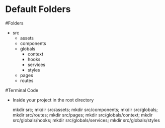 # Default Folders

#Folders

- src <br>
  - assets<br>
  - components<br>
  - globals<br>
    - context<br>
    - hooks<br>
    - services<br>
    - styles<br>
  - pages<br>
  - routes<br>
  
#Terminal Code

- Inside your project in the root directory

  mkdir src; mkdir src/assets; mkdir src/components; mkdir src/globals; mkdir src/routes; mkdir src/pages; mkdir src/globals/context; mkdir src/globals/hooks; mkdir src/globals/services; mkdir src/globals/styles
